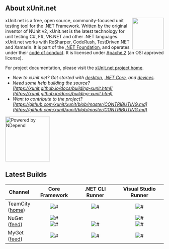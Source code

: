## About xUnit.net

[<img align="right" src="https://www.dotnetfoundation.org/Media/dotnet_logo.png" width="100" />](https://www.dotnetfoundation.org/)

xUnit.net is a free, open source, community-focused unit testing tool for the .NET Framework. Written by the original inventor of NUnit v2, xUnit.net is the latest technology for unit testing C#, F#, VB.NET and other .NET languages. xUnit.net works with ReSharper, CodeRush, TestDriven.NET and Xamarin. It is part of the [.NET Foundation](https://www.dotnetfoundation.org/), and operates under their [code of conduct](http://www.dotnetfoundation.org/code-of-conduct). It is licensed under [Apache 2](https://opensource.org/licenses/Apache-2.0) (an OSI approved license).

For project documentation, please visit the [xUnit.net project home](https://xunit.github.io/).

* _New to xUnit.net? Get started with [desktop](http://xunit.github.io/docs/getting-started-desktop.html), [.NET Core](http://xunit.github.io/docs/getting-started-dotnet-core.html), and [devices](http://xunit.github.io/docs/getting-started-devices.html)._
* _Need some help building the source? [https://xunit.github.io/docs/building-xunit.html](https://xunit.github.io/docs/building-xunit.html)_
* _Want to contribute to the project? [https://github.com/xunit/xunit/blob/master/CONTRIBUTING.md](https://github.com/xunit/xunit/blob/master/CONTRIBUTING.md)_

[<img src="https://raw.github.com/xunit/media/master/powered-by-ndepend-transparent.png" title="Powered by NDepend" width="142" />](http://www.ndepend.com/)

## Latest Builds

Channel  | Core Framework | .NET CLI Runner | Visual Studio Runner
-------- | :------------: | :-------------: | :------------------:
TeamCity<br>([home](http://teamcity.centurylinkcloud.com)) | ![#](https://img.shields.io/teamcity/http/teamcity.centurylinkcloud.com/s/xunit_core.svg) | ![#](https://img.shields.io/teamcity/http/teamcity.centurylinkcloud.com/s/xunit_dotnet_test_xunit.svg) | ![#](https://img.shields.io/teamcity/http/teamcity.centurylinkcloud.com/s/xunit_visualstudio.svg)
NuGet<br>([feed](https://nuget.org/api/v2/)) | ![#](https://img.shields.io/nuget/v/xunit.svg?style=flat)<br>![#](https://img.shields.io/nuget/vpre/xunit.svg?style=flat) | &nbsp;<br>![#](https://img.shields.io/nuget/vpre/dotnet-test-xunit.svg?style=flat) | ![#](https://img.shields.io/nuget/v/xunit.runner.visualstudio.svg?style=flat)<br>![#](https://img.shields.io/nuget/vpre/xunit.runner.visualstudio.svg?style=flat)
MyGet<br>([feed](https://www.myget.org/F/xunit/)) | ![#](https://img.shields.io/myget/xunit/vpre/xunit.svg?style=flat) | ![#](https://img.shields.io/myget/xunit/vpre/dotnet-test-xunit.svg?style=flat) | ![#](https://img.shields.io/myget/xunit/vpre/xunit.runner.visualstudio.svg?style=flat)
